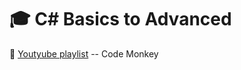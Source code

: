 # :mortar_board: C# Basics to Advanced

:link: [Youtyube playlist](https://www.youtube.com/playlist?list=PLzDRvYVwl53t2GGC4rV_AmH7vSvSqjVmz) -- Code Monkey
